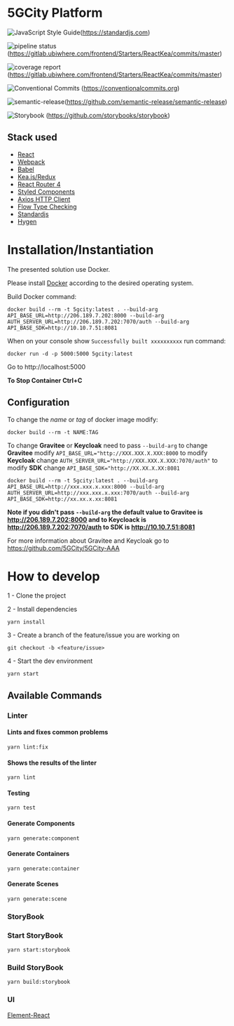 # 5GCity Platform
![JavaScript Style Guide](https://img.shields.io/badge/code_style-standard-brightgreen.svg)(https://standardjs.com)

![pipeline status](https://gitlab.ubiwhere.com/frontend/Starters/ReactKea/badges/master/pipeline.svg)
(https://gitlab.ubiwhere.com/frontend/Starters/ReactKea/commits/master)

![coverage report](https://gitlab.ubiwhere.com/frontend/Starters/ReactKea/badges/master/coverage.svg)
(https://gitlab.ubiwhere.com/frontend/Starters/ReactKea/commits/master)

![Conventional Commits](https://img.shields.io/badge/Conventional%20Commits-1.0.0-yellow.svg)
(https://conventionalcommits.org)

![semantic-release](https://img.shields.io/badge/%20%20%F0%9F%93%A6%F0%9F%9A%80-semantic--release-e10079.svg)(https://github.com/semantic-release/semantic-release)

![Storybook](https://github.com/storybooks/press/blob/master/badges/storybook.svg)
(https://github.com/storybooks/storybook)

## Stack used

* [React](https://reactjs.org/)
* [Webpack](https://webpack.js.org/)
* [Babel](https://webpack.js.org/)
* [Kea.js/Redux](https://kea.js.org/)
* [React Router 4](https://reacttraining.com/react-router/)
* [Styled Components](https://www.styled-components.com/)
* [Axios HTTP Client](https://github.com/axios/axios)
* [Flow Type Checking](https://flow.org/)
* [Standardjs](https://standardjs.com/)
* [Hygen](http://www.hygen.io/)


# Installation/Instantiation

The presented solution use Docker.

Please install [Docker](https://docs.docker.com/install/) according to the desired operating system.

Build Docker command:
```
docker build --rm -t 5gcity:latest . --build-arg API_BASE_URL=http://206.189.7.202:8000 --build-arg AUTH_SERVER_URL=http://206.189.7.202:7070/auth --build-arg API_BASE_SDK=http://10.10.7.51:8081
```
When on your console show `Successfully built xxxxxxxxxx` run command:

```
docker run -d -p 5000:5000 5gcity:latest
```
Go to http://localhost:5000

**To Stop Container Ctrl+C**

## Configuration

To change the *name* or *tag* of docker image modify:

`docker build --rm -t NAME:TAG`

To change **Gravitee** or **Keycloak** need to pass `--build-arg` to change **Gravitee** modify `API_BASE_URL="http://XXX.XXX.X.XXX:8000`  to modify **Keycloak** change `AUTH_SERVER_URL="http://XXX.XXX.X.XXX:7070/auth"` to modify **SDK** change `API_BASE_SDK="http://XX.XX.X.XX:8081`
```
docker build --rm -t 5gcity:latest . --build-arg API_BASE_URL=http://xxx.xxx.x.xxx:8000 --build-arg AUTH_SERVER_URL=http://xxx.xxx.x.xxx:7070/auth --build-arg API_BASE_SDK=http://xx.xx.x.xx:8081
```
**Note if you didn't pass `--build-arg` the default value to Gravitee is http://206.189.7.202:8000 and to Keycloack is http://206.189.7.202:7070/auth to SDK is http://10.10.7.51:8081**

For more information about Gravitee and Keycloak go to https://github.com/5GCity/5GCity-AAA

# How to develop

1 - Clone the project

2 - Install dependencies
```
yarn install
```

3 - Create a branch of the feature/issue you are working on

```
git checkout -b <feature/issue>
```

4 - Start the dev environment

```
yarn start
```

## Available Commands

### Linter
#### Lints and fixes common problems
```
yarn lint:fix
```

#### Shows the results of the linter
```
yarn lint
```

#### Testing
```
yarn test
```

#### Generate Components
```
yarn generate:component
```

#### Generate Containers

```
yarn generate:container
```

#### Generate Scenes
```
yarn generate:scene
```

### StoryBook
### Start StoryBook
```
yarn start:storybook
```

### Build StoryBook
```
yarn build:storybook
```

### UI
[Element-React](http://element.eleme.io/#/en-US)
